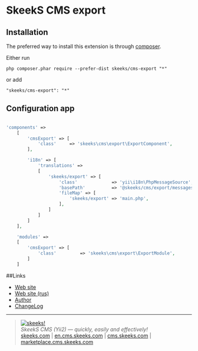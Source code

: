 SkeekS CMS export
===================================

Installation
------------

The preferred way to install this extension is through [composer](http://getcomposer.org/download/).

Either run

```
php composer.phar require --prefer-dist skeeks/cms-export "*"
```

or add

```
"skeeks/cms-export": "*"
```

Configuration app
----------

```php

'components' =>
    [
        'cmsExport' => [
            'class'     => 'skeeks\cms\export\ExportComponent',
        ],

        'i18n' => [
            'translations' =>
            [
                'skeeks/export' => [
                    'class'             => 'yii\i18n\PhpMessageSource',
                    'basePath'          => '@skeeks/cms/export/messages',
                    'fileMap' => [
                        'skeeks/export' => 'main.php',
                    ],
                ]
            ]
        ]
    ],

    'modules' =>
    [
        'cmsExport' => [
            'class'         => 'skeeks\cms\export\ExportModule',
        ]
    ]

```

##Links
* [Web site](http://en.cms.skeeks.com)
* [Web site (rus)](http://cms.skeeks.com)
* [Author](http://skeeks.com)
* [ChangeLog](https://github.com/skeeks-cms/cms-export/blob/master/CHANGELOG.md)


___

> [![skeeks!](https://gravatar.com/userimage/74431132/13d04d83218593564422770b616e5622.jpg)](http://skeeks.com)  
<i>SkeekS CMS (Yii2) — quickly, easily and effectively!</i>  
[skeeks.com](http://skeeks.com) | [en.cms.skeeks.com](http://en.cms.skeeks.com) | [cms.skeeks.com](http://cms.skeeks.com) | [marketplace.cms.skeeks.com](http://marketplace.cms.skeeks.com)


